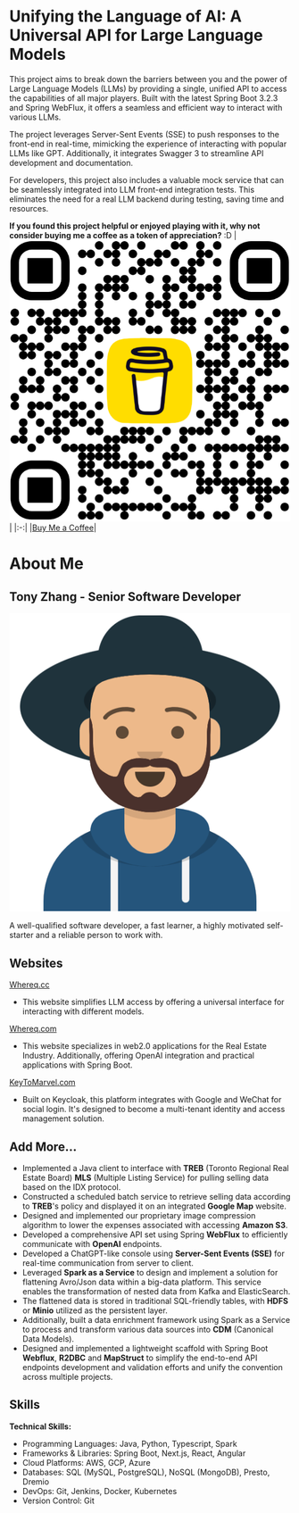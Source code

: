 # Unifying the Language of AI: A Universal API for Large Language Models
This project aims to break down the barriers between you and the power of Large Language Models (LLMs) by providing a single, unified API to access the capabilities of all major players. Built with the latest Spring Boot 3.2.3 and Spring WebFlux, it offers a seamless and efficient way to interact with various LLMs.

The project leverages Server-Sent Events (SSE) to push responses to the front-end in real-time, mimicking the experience of interacting with popular LLMs like GPT. Additionally, it integrates Swagger 3 to streamline API development and documentation.

For developers, this project also includes a valuable mock service that can be seamlessly integrated into LLM front-end integration tests. This eliminates the need for a real LLM backend during testing, saving time and resources.

**If you found this project helpful or enjoyed playing with it, why not consider buying me a coffee as a token of appreciation?** :D
|![Buy Me a Coffee](https://github.com/whereq/whereq-playground/blob/main/buymeacoffee/bmc_qr.png)|
|:-:|
|[Buy Me a Coffee](https://www.buymeacoffee.com/whereq)|

# About Me
## Tony Zhang - Senior Software Developer

[![TZ](src/main/webapp/content/images/tz-with-hat-transparent-bg.png)](https://www.linkedin.com/in/dazhi-zhang-tony-19933019/)  

A well-qualified software developer, a fast learner, a highly motivated self-starter and a reliable person to work with.

## Websites
[Whereq.cc](https://www.whereq.cc) 
- This website simplifies LLM access by offering a universal interface for interacting with different models.  

[Whereq.com](https://www.whereq.com) 
- This website specializes in web2.0 applications for the Real Estate Industry. Additionally, offering OpenAI integration and practical applications with Spring Boot.

[KeyToMarvel.com](https://www.keytomarvel.com/) 
- Built on Keycloak, this platform integrates with Google and WeChat for social login. It's designed to become a multi-tenant identity and access management solution.

## Add More...
* Implemented a Java client to interface with **TREB** (Toronto Regional Real Estate Board) **MLS** (Multiple Listing Service) for pulling selling data based on the IDX protocol.
* Constructed a scheduled batch service to retrieve selling data according to **TREB**'s policy and displayed it on an integrated **Google Map** website.
* Designed and implemented our proprietary image compression algorithm to lower the expenses associated with accessing **Amazon S3**.
* Developed a comprehensive API set using Spring **WebFlux** to efficiently communicate with **OpenAI** endpoints.
* Developed a ChatGPT-like console using **Server-Sent Events (SSE)** for real-time communication from server to client.
* Leveraged **Spark as a Service** to design and implement a solution for flattening Avro/Json data within a big-data platform. This service enables the transformation of nested data from Kafka and ElasticSearch.
* The flattened data is stored in traditional SQL-friendly tables, with **HDFS** or **Minio** utilized as the persistent layer.
* Additionally, built a data enrichment framework using Spark as a Service to process and transform various data sources into **CDM** (Canonical Data Models).
* Designed and implemented a lightweight scaffold with Spring Boot **Webflux**, **R2DBC** and **MapStruct** to simplify the end-to-end API endpoints development and validation efforts and unify the convention across multiple projects.


## Skills

**Technical Skills:**

* Programming Languages: Java, Python, Typescript, Spark
* Frameworks & Libraries: Spring Boot, Next.js, React, Angular
* Cloud Platforms: AWS, GCP, Azure
* Databases: SQL (MySQL, PostgreSQL), NoSQL (MongoDB), Presto, Dremio
* DevOps: Git, Jenkins, Docker, Kubernetes
* Version Control: Git
